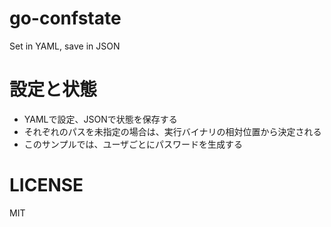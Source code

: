 # go-confstate

Set in YAML, save in JSON

# 設定と状態

* YAMLで設定、JSONで状態を保存する
* それぞれのパスを未指定の場合は、実行バイナリの相対位置から決定される
* このサンプルでは、ユーザごとにパスワードを生成する

# LICENSE

MIT
